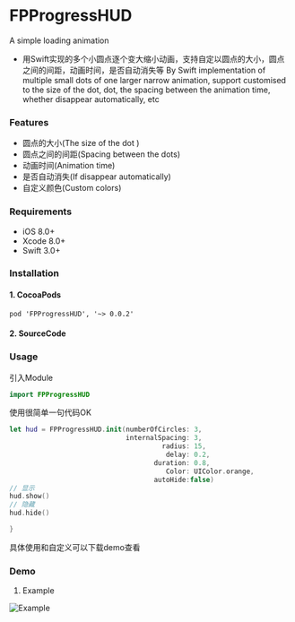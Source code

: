 # FPProgressHUD
A simple loading animation


* 用Swift实现的多个小圆点逐个变大缩小动画，支持自定以圆点的大小，圆点之间的间距，动画时间，是否自动消失等 By Swift implementation of multiple small dots of one larger narrow animation, support customised to the size of the dot, dot, the spacing between the animation time, whether disappear automatically, etc

### Features

- 圆点的大小(The size of the dot )
- 圆点之间的间距(Spacing between the dots)
- 动画时间(Animation time)
- 是否自动消失(If disappear automatically)
- 自定义颜色(Custom colors)

### Requirements

- iOS 8.0+ 
- Xcode 8.0+
- Swift 3.0+

### Installation

#### 1. CocoaPods

```
pod 'FPProgressHUD', '~> 0.0.2'
```

#### 2. SourceCode



### Usage
引入Module
```swift
import FPProgressHUD
```

使用很简单一句代码OK
```swift
let hud = FPProgressHUD.init(numberOfCircles: 3,
                             internalSpacing: 3,
                                      radius: 15,
                                       delay: 0.2,
                                    duration: 0.8,
                                       Color: UIColor.orange,
                                    autoHide:false)
// 显示
hud.show()
// 隐藏
hud.hide()

}
```

具体使用和自定义可以下载demo查看

### Demo


1. Example

![Example](https://github.com/Friendpeng/FPProgressHUD/tree/master/Docs/Example.gif)



